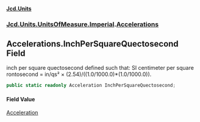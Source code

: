 #### [Jcd.Units](index 'index')
### [Jcd.Units.UnitsOfMeasure.Imperial](Jcd.Units.UnitsOfMeasure.Imperial 'Jcd.Units.UnitsOfMeasure.Imperial').[Accelerations](Accelerations 'Jcd.Units.UnitsOfMeasure.Imperial.Accelerations')

## Accelerations.InchPerSquareQuectosecond Field

inch per square quectosecond defined such that: SI centimeter per square rontosecond = in/qs² ×
(2.54)/((1.0/1000.0)*(1.0/1000.0)).

```csharp
public static readonly Acceleration InchPerSquareQuectosecond;
```

#### Field Value
[Acceleration](Acceleration 'Jcd.Units.UnitTypes.Acceleration')